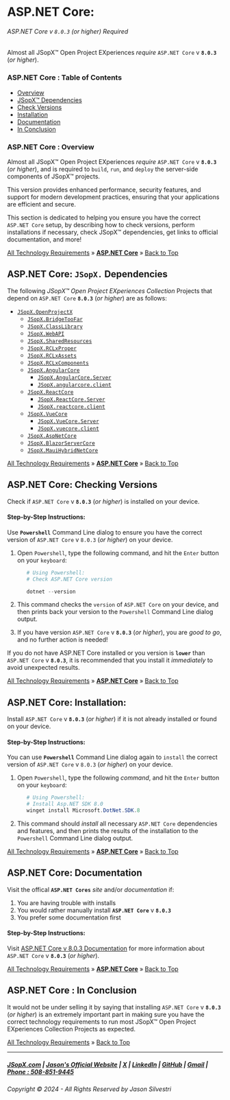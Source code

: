 ﻿# ASP.NET Core:
###### ASP.NET Core v `8.0.3` (_or higher_) Required

Almost all JSopX™ Open Project EXperiences _require_ `ASP.NET Core` v **`8.0.3`** (_or higher_).

### ASP.NET Core : Table of Contents

- [Overview](#aspnet-core--overview)
- [JSopX™ Dependencies](#aspnet-core-jsopx-dependencies)
- [Check Versions](#aspnet-core-checking-versions)
- [Installation](#aspnet-core-installation)
- [Documentation](#aspnet-core-documentation)
- [In Conclusion](#aspnet-core--in-conclusion)

### ASP.NET Core : Overview
Almost all JSopX™ Open Project EXperiences _require_ `ASP.NET Core` v **`8.0.3`** (_or higher_), and is required to `build`, `run`, and `deploy` the server-side components of JSopX™ projects. 

This version provides enhanced performance, security features, and support for modern development practices, ensuring that your applications are efficient and secure.

This section is dedicated to helping you ensure you have the correct `ASP.NET Core` setup, by describing how to check versions, perform installations if necessary, check JSopX™ dependencies, get links to official documentation, and more!



[All Technology Requirements](https://github.com/JasonSilvestri/JSopX.BridgeTooFar/tree/master/JSopX.BridgeTooFar/Docs/JSopX/Master/Technologies.md)   »   [**ASP.NET Core**](#aspnet-core)   »   [Back to Top](#table-of-contents)



    
## ASP.NET Core: `JSopX.` Dependencies

The following _JSopX™ Open Project EXperiences Collection_ Projects that depend on `ASP.NET Core` **`8.0.3`** (_or higher_) are as follows:

- [`JSopX.OpenProjectX`](#jsopxopenprojectx)
  - [`JSopX.BridgeTooFar`](#jsopxbridgetoofar)
  - [`JSopX.ClassLibrary`](#jsopxclasslibrary)
  - [`JSopX.WebAPI`](#jsopxwebapi)
  - [`JSopX.SharedResources`](#jsopxsharedresources)
  - [`JSopX.RCLxProper`](#jsopxrclxproper)
  - [`JSopX.RCLxAssets`](#jsopxrclxassets)
  - [`JSopX.RCLxComponents`](#jsopxrclxcomponents)
  - [`JSopX.AngularCore`](#jsopxangularcore)
    - [`JSopX.AngularCore.Server`](#jsopxangularcore) 
    - [`JSopX.angularcore.client`](#jsopxangularcore)
  - [`JSopX.ReactCore`](#jsopxreactcore)
    - [`JSopX.ReactCore.Server`](#jsopxreactcore)
    - [`JSopX.reactcore.client`](#jsopxreactcore)
  - [`JSopX.VueCore`](#jsopxvuecore)
    - [`JSopX.VueCore.Server`](#jsopxvuecore)
    - [`JSopX.vuecore.client`](#jsopxvuecore)
  - [`JSopX.AspNetCore`](#jsopxaspnetcore)
  - [`JSopX.BlazorServerCore`](#jsopxblazorservercore)
  - [`JSopX.MauiHybridNetCore`](#jsopxmauihybridnetcore)




[All Technology Requirements](https://github.com/JasonSilvestri/JSopX.BridgeTooFar/tree/master/JSopX.BridgeTooFar/Docs/JSopX/Master/Technologies.md)   »   [**ASP.NET Core**](#aspnet-core)   »   [Back to Top](#table-of-contents)



## ASP.NET Core: Checking Versions

Check if `ASP.NET Core` v **`8.0.3`** (_or higher_) is installed on your device.

#### Step-by-Step Instructions:

Use **`Powershell`** Command Line dialog to ensure you have the correct version of `ASP.NET Core` v `8.0.3` (_or higher_) on your device.
   
1. Open `Powershell`, type the following command, and hit the `Enter` button on your `keyboard`:
   
   ```powershell
      # Using Powershell:
      # Check ASP.NET Core version
   
      dotnet --version
    ```
   
2. This command checks the `version` of `ASP.NET Core` on your device, and then prints back your version to the `Powershell` Command Line dialog output.
   
3. If you have version `ASP.NET Core` v **`8.0.3`** (_or higher_), you are _good to go_, and no further action is needed!
   
If you do not have ASP.NET Core installed or you version is **`lower`** than `ASP.NET Core` v **`8.0.3`**, it is recommended that you install it _immediately_ to avoid unexpected results.
   


[All Technology Requirements](https://github.com/JasonSilvestri/JSopX.BridgeTooFar/tree/master/JSopX.BridgeTooFar/Docs/JSopX/Master/Technologies.md)   »   [**ASP.NET Core**](#aspnet-core)   »   [Back to Top](#table-of-contents)




## ASP.NET Core: Installation:

Install `ASP.NET Core` v **`8.0.3`** (_or higher_) if it is not already installed or found on your device.

#### Step-by-Step Instructions:

You can use **`Powershell`** Command Line dialog again to `install` the correct version of `ASP.NET Core` v `8.0.3` (_or higher_) on your device.
   
1. Open `Powershell`, type the following _command_, and hit the `Enter` button on your `keyboard`:

   ```powershell
      # Using Powershell:
      # Install Asp.NET SDK 8.0
      winget install Microsoft.DotNet.SDK.8
   ```
   
   
2. This command should _install_ all necessary `ASP.NET Core` dependencies and features, and then prints the results of the installation to the `Powershell` Command Line dialog output.
   



[All Technology Requirements](https://github.com/JasonSilvestri/JSopX.BridgeTooFar/tree/master/JSopX.BridgeTooFar/Docs/JSopX/Master/Technologies.md)   »   [**ASP.NET Core**](#aspnet-core)   »   [Back to Top](#table-of-contents)



## ASP.NET Core: Documentation
   
Visit the offical **`ASP.NET Cores`** _site_ and/or _documentation_ if:

1. You are having trouble with installs
2. You would rather manually install **`ASP.NET Core`** v **`8.0.3`**
3. You prefer some documentation first
   
#### Step-by-Step Instructions:
   
Visit [ASP.NET Core v 8.0.3 Documentation](https://learn.microsoft.com/en-us/aspnet/core/) for more information about `ASP.NET Core` v **`8.0.3`** (_or higher_).
   



[All Technology Requirements](https://github.com/JasonSilvestri/JSopX.BridgeTooFar/tree/master/JSopX.BridgeTooFar/Docs/JSopX/Master/Technologies.md)   »   [**ASP.NET Core**](#aspnet-core)   »   [Back to Top](#table-of-contents)



## ASP.NET Core : In Conclusion
It would not be under selling it by saying that installing `ASP.NET Core` v **`8.0.3`** (_or higher_) is an extremely important part in making sure you have the correct technology requirements to run most JSopX™ Open Project EXperiences Collection Projects as expected.


[All Technology Requirements](https://github.com/JasonSilvestri/JSopX.BridgeTooFar/tree/master/JSopX.BridgeTooFar/Docs/JSopX/Master/Technologies.md)   »   [Back to Top](#table-of-contents)



---

##### [JSopX.com](https://www.jsopx.com/) | [Jason's Official Website](https://www.jsilvestri.com/) | [X](https://www.x.com/JasonSilvestri) | [LinkedIn](http://www.linkedin.com/in/JasonSilvestri) | [GitHub](https://github.com/JasonSilvestri) | [Gmail](mailto:therealjasonsilvestri@gmail.com) | [Phone : 508-851-9445](phoneto:508-851-9445)

###### Copyright © 2024 - All Rights Reserved by Jason Silvestri